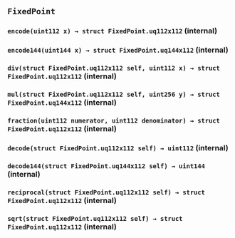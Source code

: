 ## `FixedPoint`






### `encode(uint112 x) → struct FixedPoint.uq112x112` (internal)





### `encode144(uint144 x) → struct FixedPoint.uq144x112` (internal)





### `div(struct FixedPoint.uq112x112 self, uint112 x) → struct FixedPoint.uq112x112` (internal)





### `mul(struct FixedPoint.uq112x112 self, uint256 y) → struct FixedPoint.uq144x112` (internal)





### `fraction(uint112 numerator, uint112 denominator) → struct FixedPoint.uq112x112` (internal)





### `decode(struct FixedPoint.uq112x112 self) → uint112` (internal)





### `decode144(struct FixedPoint.uq144x112 self) → uint144` (internal)





### `reciprocal(struct FixedPoint.uq112x112 self) → struct FixedPoint.uq112x112` (internal)





### `sqrt(struct FixedPoint.uq112x112 self) → struct FixedPoint.uq112x112` (internal)






